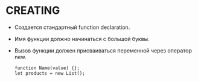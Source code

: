 # CREATING

- Создается стандартный function declaration.
- Имя функции должно начинаться с большой буквы.
- Вызов функции должен присваиваться переменной через оператор new.

  ```
  function Name(value) {};
  let products = new List();
  ```